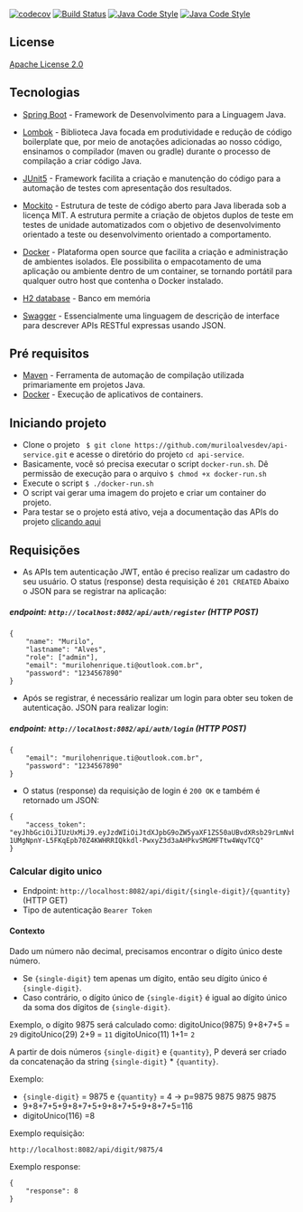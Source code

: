 [![codecov](https://codecov.io/gh/muriloalvesdev/api-service/branch/main/graph/badge.svg?token=GEX15Z6X6Y)](https://codecov.io/gh/muriloalvesdev/api-service)
[![Build Status](https://travis-ci.com/muriloalvesdev/api-service.svg?branch=main)](https://travis-ci.com/muriloalvesdev/api-service)
[![Java Code Style](https://img.shields.io/badge/code%20style-eclipse-brightgreen.svg?style=flat)](https://raw.githubusercontent.com/google/styleguide/gh-pages/eclipse-java-google-style.xml "Eclipse/STS Code Style")
[![Java Code Style](https://img.shields.io/badge/code%20style-intellij-brightgreen.svg?style=flat)](https://github.com/google/styleguide/blob/gh-pages/intellij-java-google-style.xml "Intellij Code Style")


## License
[Apache License 2.0](https://github.com/muriloalvesdev/thehero-backend/blob/master/LICENSE)

## Tecnologias 
- [Spring Boot](https://spring.io/projects/spring-boot) - Framework de Desenvolvimento para a Linguagem Java.

- [Lombok](https://projectlombok.org/) - Biblioteca Java focada em produtividade e redução de código boilerplate que, por meio de anotações adicionadas ao nosso código, ensinamos o compilador (maven ou gradle) durante o processo de compilação a criar código Java.

- [JUnit5](https://junit.org/junit5/) - Framework facilita a criação e manutenção do código para a automação de testes com apresentação dos resultados.

- [Mockito](https://site.mockito.org/) - Estrutura de teste de código aberto para Java liberada sob a licença MIT. A estrutura permite a criação de objetos duplos de teste em testes de unidade automatizados com o objetivo de desenvolvimento orientado a teste ou desenvolvimento orientado a comportamento.

- [Docker](https://www.docker.com/) - Plataforma open source que facilita a criação e administração de ambientes isolados. Ele possibilita o empacotamento de uma aplicação ou ambiente dentro de um container, se tornando portátil para qualquer outro host que contenha o Docker instalado.

- [H2 database](https://www.h2database.com/html/main.html) - Banco em memória

- [Swagger](https://swagger.io/) - Essencialmente uma linguagem de descrição de interface para descrever APIs RESTful expressas usando JSON.


## Pré requisitos
 - [Maven](https://maven.apache.org/) - Ferramenta de automação de compilação utilizada primariamente em projetos Java.
 - [Docker](https://docs.docker.com/get-docker/) - Execução de aplicativos de containers.

## Iniciando projeto
 - Clone o projeto ` $ git clone https://github.com/muriloalvesdev/api-service.git` e acesse o diretório do projeto `cd api-service`.
 - Basicamente, você só precisa executar o script `docker-run.sh`. Dê permissão de execução para o arquivo `$ chmod +x docker-run.sh`
 - Execute o script `$ ./docker-run.sh`
 - O script vai gerar uma imagem do projeto e criar um container do projeto.
 - Para testar se o projeto está ativo, veja a documentação das APIs do projeto [clicando aqui](http://localhost:8082/swagger-ui.html)
 
## Requisições
- As APIs tem autenticação JWT, então é preciso realizar um cadastro do seu usuário. O status (response) desta requisição é `201 CREATED` Abaixo o JSON para se registrar na aplicação:

##### endpoint: `http://localhost:8082/api/auth/register` (HTTP POST)
```
{
    "name": "Murilo",
    "lastname": "Alves",
    "role": ["admin"],
    "email": "murilohenrique.ti@outlook.com.br",
    "password": "1234567890"
}
```

- Após se registrar, é necessário realizar um login para obter seu token de autenticação. JSON para realizar login:

##### endpoint: `http://localhost:8082/api/auth/login` (HTTP POST)

```
{
    "email": "murilohenrique.ti@outlook.com.br",
    "password": "1234567890"
}
```

-  O status (response) da requisição de login é `200 OK` e também é retornado um JSON:
```
{
    "access_token": "eyJhbGciOiJIUzUxMiJ9.eyJzdWIiOiJtdXJpbG9oZW5yaXF1ZS50aUBvdXRsb29rLmNvbS5iciIsImlhdCI6MTYwNzg5NjQ0NCwidXNlcm5hbWUiOiJNdXJpbG8iLCJleHAiOjE2MDc5Mzk2NDR9.vg6J8k2Y8qaIlKkhpFaGwvw-1UMgNpnY-L5FKqEpb70Z4KWHRRIQkkdl-PwxyZ3d3aAHPkvSMGMFTtw4WqvTCQ"
}
```

### Calcular digito unico 
- Endpoint: `http://localhost:8082/api/digit/{single-digit}/{quantity}` (HTTP GET)
- Tipo de autenticação `Bearer Token`

#### Contexto
Dado um número não decimal, precisamos encontrar o dígito único deste número.
- Se `{single-digit}` tem apenas um dígito, então seu dígito único é `{single-digit}`.
- Caso contrário, o dígito único de `{single-digit}` é igual ao dígito único da soma dos dígitos de `{single-digit}`.

Exemplo, o dígito 9875 será calculado como:
digitoUnico(9875) 9+8+7+5 = `29`
digitoUnico(29) 2+9 = `11`
digitoUnico(11) 1+1= `2`

A partir de dois números `{single-digit}` e `{quantity}`, P deverá ser criado da concatenação da string `{single-digit}` * `{quantity}`.

Exemplo:
- `{single-digit}` = 9875 e `{quantity}` = 4 -> p=9875 9875 9875 9875
- 9+8+7+5+9+8+7+5+9+8+7+5+9+8+7+5=116
- digitoUnico(116) =8

Exemplo requisição:
```
http://localhost:8082/api/digit/9875/4
```

Exemplo response:
```
{
    "response": 8
}
```
